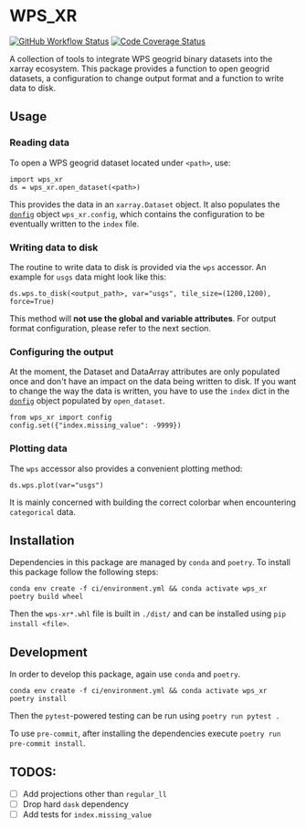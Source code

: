 # WPS_XR
[![GitHub Workflow Status][github-ci-badge]][github-ci-link] [![Code Coverage Status][codecov-badge]][codecov-link]

A collection of tools to integrate WPS geogrid binary datasets into the xarray ecosystem.
This package provides a function to open geogrid datasets, a configuration to change output format and a function to write data to disk.

## Usage
### Reading data
To open a WPS geogrid dataset located under `<path>`, use:
```
import wps_xr
ds = wps_xr.open_dataset(<path>)
```
This provides the data in an `xarray.Dataset` object.
It also populates the [`donfig`](https://github.com/pytroll/donfig) object `wps_xr.config`, which contains the configuration to be eventually written to the `index` file.

### Writing data to disk
The routine to write data to disk is provided via the `wps` accessor.
An example for `usgs` data might look like this:
```
ds.wps.to_disk(<output_path>, var="usgs", tile_size=(1200,1200), force=True)
```
This method will **not use the global and variable attributes**.
For output format configuration, please refer to the next section.

### Configuring the output
At the moment, the Dataset and DataArray attributes are only populated once and don't have an impact on the data being written to disk.
If you want to change the way the data is written, you have to use the `index` dict in the [`donfig`](https://github.com/pytroll/donfig) object populated by `open_dataset`.
```
from wps_xr import config
config.set({"index.missing_value": -9999})
```

### Plotting data
The `wps` accessor also provides a convenient plotting method:
```
ds.wps.plot(var="usgs")
```
It is mainly concerned with building the correct colorbar when encountering `categorical` data.

## Installation
Dependencies in this package are managed by `conda` and `poetry`.
To install this package follow the following steps:
```
conda env create -f ci/environment.yml && conda activate wps_xr
poetry build wheel
```
Then the `wps-xr*.whl` file is built in `./dist/` and can be installed using `pip install <file>`.

## Development
In order to develop this package, again use `conda` and `poetry`.
```
conda env create -f ci/environment.yml && conda activate wps_xr
poetry install
```
Then the `pytest`-powered testing can be run using `poetry run pytest .`

To use `pre-commit`, after installing the dependencies execute `poetry run pre-commit install`.

## TODOS:
 - [ ] Add projections other than `regular_ll`
 - [ ] Drop hard `dask` dependency
 - [ ] Add tests for `index.missing_value`

[github-ci-badge]: https://img.shields.io/github/workflow/status/lpilz/wps_xr/CI?label=CI&logo=github
[github-ci-link]: https://github.com/lpilz/wps_xr/actions?query=workflow%3ACI
[codecov-badge]: https://img.shields.io/codecov/c/github/lpilz/wps_xr.svg?logo=codecov
[codecov-link]: https://codecov.io/gh/lpilz/wps_xr
